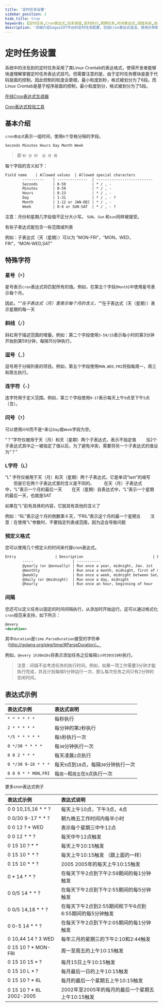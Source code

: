 ```yaml
---
title: '定时任务设置'
sidebar_position: 2
hide_title: true
keywords: [定时任务,Cron表达式,任务调度,定时执行,周期任务,时间表达式,调度系统,自动化任务,定时器,任务管理]
description: '详细介绍SagooIOT平台的定时任务配置，包括Cron表达式语法、使用示例和最佳实践等内容。'
---
```


# 定时任务设置

系统中的涉及到的定时任务采用了类Linux
Crontab的表达格式，使得开发者能够快速理解掌握定时任务表达式技巧。但需要注意的是，由于定时任务模块是基于代码层面的控制，因此控制的粒度会更细，最小粒度到秒，格式被划分为了6段。而Linux
Crontab是基于程序层面的控制，最小粒度到分，格式被划分为了5段。

[在线Cron表达式生成器](https://cron.qqe2.com/)

[Cron表达式校验工具](https://www.bejson.com/othertools/cronvalidate/)


## 基本介绍

`cron表达式`表示一组时间，使用`6`个空格分隔的字段。 


```xml
Seconds Minutes Hours Day Month Week
```

> 即 `秒 分 时  日 月 周`

每个字段的含义如下：

```xml
Field name    | Allowed values  | Allowed special characters
        ----------    | --------------  | --------------------------
        Seconds       | 0-59            | * / , -
        Minutes       | 0-59            | * / , -
        Hours         | 0-23            | * / , -
        Day           | 1-31            | * / , - ?
        Month         | 1-12 or JAN-DEC | * / , -
        Week          | 0-6 or SUN-SAT  | * / , - ?
```

注意：月份和星期几字段值不区分大小写。 `SUN`、`Sun` 和`sun`同样被接受。

有些子表达式能包含一些范围或列表

例如：子表达式（天（星期））可以为 “MON-FRI”，“MON，WED，FRI”，“MON-WED,SAT”

## 特殊字符

### 星号（`*`）

星号表示`cron`表达式将匹配所有的值。例如，在第五个字段(`Month`)中使用星号表示每个月。

因此，“*”在子表达式（月）里表示每个月的含义，“*”在子表达式（天（星期））表示星期的每一天

### 斜线（`/`）

斜杠用于描述范围的增量。例如：第二个字段使用`3-59/15`表示每小时的第3分钟开始到第59分钟，每隔15分钟执行。

### 逗号（`,`）

逗号用于分隔列表的项目。例如，第五个字段使用`MON,WED,FRI`将指每周一，周三和周五执行。

### 连字符（`-`）

连字符用于定义范围。例如，第三个字段使用`9-17`表示每天上午`9`点至下午`5`点（含）。

### 问号（`?`）

可以使用`问号`而不是`*`来让`Day`或`Week`字段为空。

“？”字符仅被用于天（月）和天（星期）两个子表达式，表示不指定值 
　　当2个子表达式其中之一被指定了值以后，为了避免冲突，需要将另一个子表达式的值设为“？”

### L字符（`L`）

“L” 字符仅被用于天（月）和天（星期）两个子表达式，它是单词“last”的缩写 
　　但是它在两个子表达式里的含义是不同的。 
　　在天（月）子表达式中，“L”表示一个月的最后一天 
　　在天（星期）自表达式中，“L”表示一个星期的最后一天，也就是SAT

如果在“L”前有具体的内容，它就具有其他的含义了

例如：“6L”表示这个月的倒数第６天，“FRIL”表示这个月的最一个星期五 
　　注意：在使用“L”参数时，不要指定列表或范围，因为这会导致问题

### 预定义格式

您可以使用几个预定义的时间来代替cron表达式。

```xml
Entry                  | Description                                | Equivalent To
        -----                  | -----------                                | -------------
        @yearly (or @annually) | Run once a year, midnight, Jan. 1st        | 0 0 0 1 1 *
        @monthly               | Run once a month, midnight, first of month | 0 0 0 1 * *
        @weekly                | Run once a week, midnight between Sat/Sun  | 0 0 0 * * 0
        @daily (or @midnight)  | Run once a day, midnight                   | 0 0 0 * * *
        @hourly                | Run once an hour, beginning of hour        | 0 0 * * * *
```

### 间隔

您还可以定义任务以固定的时间间隔执行，从添加时开始运行。这可以通过格式化`cron`规范来支持，如下所示：

```xml
@every
<duration>
```

其中`duration`是`time.ParseDuration`接受的字符串 （http://golang.org/pkg/time/#ParseDuration）。

例如，`@every 1h30m10s`将表示添加任务之后每隔`1小时30分10秒`执行。

> 注意：间隔不会考虑任务的执行时间。例如，如果一项工作需要3分钟才能执行完成，并且计划每隔5分钟运行一次，那么每次任务之间只有2分钟的空闲时间。

## 表达式示例

| 表达式示例          | 表达式说明                              |
| :------------------ | :-------------------------------------- |
| `* * * * * *`       | 每秒执行                                |
| `2 * * * * *`       | 每分钟的第`2`秒执行                     |
| `*/5 * * * * *`     | 每`5`秒执行一次                         |
| `0 */30 * * * *`    | 每`30`分钟执行一次                      |
| `0 0 2 * * *`       | 每天凌晨`2`点执行                       |
| `0 */30 9-18 * * *` | 每天`9`点到`18`点，每隔`30`分钟执行一次 |
| `0 0 9 * * MON,FRI` | 每`周一`和`周五`在`9`点执行一次         |

更多cron表达式例子

| 表达式示例          | 表达式说明                              |
| :------------------ | :-------------------------------------- |
|0 0 10,15,16 * * ? |每天上午10点，下午3点，4点|
|0 0/30 9-17 * * ? |朝九晚五工作时间内每半小时|
|0 0 12 ? * WED |表示每个星期三中午12点|
|0 0 12 * * ? |每天中午12点触发|
|0 15 10 ? * * |每天上午10:15触发|
|0 15 10 * * ? |每天上午10:15触发 （跟上面的一样）|
|0 15 10 * * ? |2005 2005年的每天上午10:15触发|
|0 * 14 * * ? |在每天下午2点到下午2:59期间的每1分钟触发|
|0 0/5 14 * * ? |在每天下午2点到下午2:55期间的每5分钟触发|
|0 0/5 14,18 * * ? |在每天下午2点到2:55期间和下午6点到6:55期间的每5分钟触发|
|0 0-5 14 * * ? |在每天下午2点到下午2:05期间的每1分钟触发|
|0 10,44 14 ? 3 WED |每年三月的星期三的下午2:10和2:44触发|
|0 15 10 ? * MON-FRI |周一至周五的上午10:15触发|
|0 15 10 15 * ? |每月15日上午10:15触发|
|0 15 10 L * ? |每月最后一日的上午10:15触发|
|0 15 10 ? * 6L |每月的最后一个星期五上午10:15触发|
|0 15 10 ? * 6L 2002-2005 |2002年至2005年的每月的最后一个星期五上午10:15触发|
